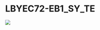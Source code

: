 # LBYEC72-EB1_SY_TE
![](https://www.google.com.ph/url?sa=i&rct=j&q=&esrc=s&source=images&cd=&cad=rja&uact=8&ved=0ahUKEwj_kdzd3pbVAhXkDpoKHQbfAdMQjRwIBw&url=http%3A%2F%2Fwww.santabanta.com%2Fwallpapers%2Fgood-morning%2F&psig=AFQjCNGwZRRhgQe8y2TywhG-StGG2s3K5Q&ust=1500601471014362)
